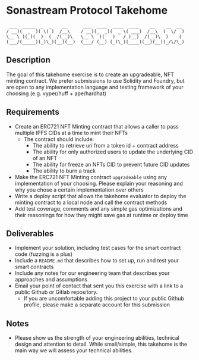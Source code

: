 # Sonastream Protocol Takehome

     ___  _____  _  _    __      ___  ____  ____  ____    __    __  __ 
    / __)(  _  )( \( )  /__\    / __)(_  _)(  _ \( ___)  /__\  (  \/  )
    \__ \ )(_)(  )  (  /(__)\   \__ \  )(   )   / )__)  /(__)\  )    ( 
    (___/(_____)(_)\_)(__)(__)  (___/ (__) (_)\_)(____)(__)(__)(_/\/\_)

## Description
The goal of this takehome exercise is to create an upgradeable, NFT minting contract. We prefer submissions to use Solidity and Foundry, but are open to any implementation language and testing framework of your choosing (e.g. vyper/huff + ape/hardhat)

## Requirements
- Create an ERC721 NFT Minting contract that allows a caller to pass multiple IPFS CIDs at a time to mint their NFTs
  - The contract should include:
    - The ability to retrieve uri from a token id + contract address
    - The ability for only authorized users to update the underlying CID of an NFT
    - The ability for freeze an NFTs CID to prevent future CID updates
    - The ability to burn a track
- Make the ERC721 NFT Minting contract `upgradeable` using any implementation of your choosing. Please explain your reasoning and why you chose a certain implementation over others
- Write a deploy script that allows the takehome evaluator to deploy the minting contract to a local node and call the contract methods
- Add test coverage, comments and any simple gas optimizations and their reasonings for how they might save gas at runtime or deploy time

## Deliverables
- Implement your solution, including test cases for the smart contract code (fuzzing is a plus)
- Include a `README.md` that describes how to set up, run and test your smart contracts 
- Include any notes for our engineering team that describes your approaches and assumptions
- Email your point of contact that sent you this exercise with a link to a public Github or Gitlab repository.
    - If you are uncomfortable adding this project to your public Github profile, please make a separate account for this submission

## Notes
- Please show us the strength of your engineering abilities, technical design and attention to detail. While small/simple, this takehome is the main way we will assess your technical abilities. 